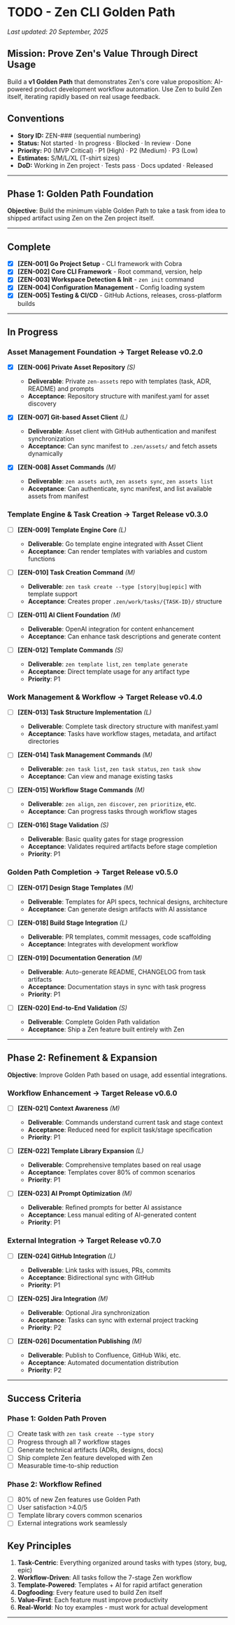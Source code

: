 # TODO - Zen CLI Golden Path

_Last updated: 20 September, 2025_

## Mission: Prove Zen's Value Through Direct Usage

Build a **v1 Golden Path** that demonstrates Zen's core value proposition: AI-powered product development workflow automation. Use Zen to build Zen itself, iterating rapidly based on real usage feedback.

## Conventions

- **Story ID:** ZEN-### (sequential numbering)
- **Status:** Not started · In progress · Blocked · In review · Done
- **Priority:** P0 (MVP Critical) · P1 (High) · P2 (Medium) · P3 (Low)
- **Estimates:** S/M/L/XL (T-shirt sizes)
- **DoD:** Working in Zen project · Tests pass · Docs updated · Released

---

## Phase 1: Golden Path Foundation

**Objective**: Build the minimum viable Golden Path to take a task from idea to shipped artifact using Zen on the Zen project itself.

---

## Complete

- [x] **[ZEN-001] Go Project Setup** - CLI framework with Cobra
- [x] **[ZEN-002] Core CLI Framework** - Root command, version, help
- [x] **[ZEN-003] Workspace Detection & Init** - `zen init` command
- [x] **[ZEN-004] Configuration Management** - Config loading system
- [x] **[ZEN-005] Testing & CI/CD** - GitHub Actions, releases, cross-platform builds

---

## In Progress

### **Asset Management Foundation** → Target Release v0.2.0

- [x] **[ZEN-006] Private Asset Repository** *(S)*
  - **Deliverable**: Private `zen-assets` repo with templates (task, ADR, README) and prompts
  - **Acceptance**: Repository structure with manifest.yaml for asset discovery

- [x] **[ZEN-007] Git-based Asset Client** *(L)*
  - **Deliverable**: Asset client with GitHub authentication and manifest synchronization
  - **Acceptance**: Can sync manifest to `.zen/assets/` and fetch assets dynamically

- [x] **[ZEN-008] Asset Commands** *(M)*
  - **Deliverable**: `zen assets auth`, `zen assets sync`, `zen assets list`
  - **Acceptance**: Can authenticate, sync manifest, and list available assets from manifest

### **Template Engine & Task Creation** → Target Release v0.3.0

- [ ] **[ZEN-009] Template Engine Core** *(L)*
  - **Deliverable**: Go template engine integrated with Asset Client
  - **Acceptance**: Can render templates with variables and custom functions

- [ ] **[ZEN-010] Task Creation Command** *(M)*
  - **Deliverable**: `zen task create --type [story|bug|epic]` with template support
  - **Acceptance**: Creates proper `.zen/work/tasks/{TASK-ID}/` structure

- [ ] **[ZEN-011] AI Client Foundation** *(M)*
  - **Deliverable**: OpenAI integration for content enhancement
  - **Acceptance**: Can enhance task descriptions and generate content

- [ ] **[ZEN-012] Template Commands** *(S)*
  - **Deliverable**: `zen template list`, `zen template generate`
  - **Acceptance**: Direct template usage for any artifact type
  - **Priority**: P1

### **Work Management & Workflow** → Target Release v0.4.0

- [ ] **[ZEN-013] Task Structure Implementation** *(L)*
  - **Deliverable**: Complete task directory structure with manifest.yaml
  - **Acceptance**: Tasks have workflow stages, metadata, and artifact directories

- [ ] **[ZEN-014] Task Management Commands** *(M)*
  - **Deliverable**: `zen task list`, `zen task status`, `zen task show`
  - **Acceptance**: Can view and manage existing tasks

- [ ] **[ZEN-015] Workflow Stage Commands** *(M)*
  - **Deliverable**: `zen align`, `zen discover`, `zen prioritize`, etc.
  - **Acceptance**: Can progress tasks through workflow stages

- [ ] **[ZEN-016] Stage Validation** *(S)*
  - **Deliverable**: Basic quality gates for stage progression
  - **Acceptance**: Validates required artifacts before stage completion
  - **Priority**: P1

### **Golden Path Completion** → Target Release v0.5.0

- [ ] **[ZEN-017] Design Stage Templates** *(M)*
  - **Deliverable**: Templates for API specs, technical designs, architecture
  - **Acceptance**: Can generate design artifacts with AI assistance

- [ ] **[ZEN-018] Build Stage Integration** *(L)*
  - **Deliverable**: PR templates, commit messages, code scaffolding
  - **Acceptance**: Integrates with development workflow

- [ ] **[ZEN-019] Documentation Generation** *(M)*
  - **Deliverable**: Auto-generate README, CHANGELOG from task artifacts
  - **Acceptance**: Documentation stays in sync with task progress
  - **Priority**: P1

- [ ] **[ZEN-020] End-to-End Validation** *(S)*
  - **Deliverable**: Complete Golden Path validation
  - **Acceptance**: Ship a Zen feature built entirely with Zen

---

## Phase 2: Refinement & Expansion

**Objective**: Improve Golden Path based on usage, add essential integrations.

### **Workflow Enhancement** → Target Release v0.6.0

- [ ] **[ZEN-021] Context Awareness** *(M)*
  - **Deliverable**: Commands understand current task and stage context
  - **Acceptance**: Reduced need for explicit task/stage specification
  - **Priority**: P1

- [ ] **[ZEN-022] Template Library Expansion** *(L)*
  - **Deliverable**: Comprehensive templates based on real usage
  - **Acceptance**: Templates cover 80% of common scenarios
  - **Priority**: P1

- [ ] **[ZEN-023] AI Prompt Optimization** *(M)*
  - **Deliverable**: Refined prompts for better AI assistance
  - **Acceptance**: Less manual editing of AI-generated content
  - **Priority**: P1

### **External Integration** → Target Release v0.7.0

- [ ] **[ZEN-024] GitHub Integration** *(L)*
  - **Deliverable**: Link tasks with issues, PRs, commits
  - **Acceptance**: Bidirectional sync with GitHub
  - **Priority**: P1

- [ ] **[ZEN-025] Jira Integration** *(M)*
  - **Deliverable**: Optional Jira synchronization
  - **Acceptance**: Tasks can sync with external project tracking
  - **Priority**: P2

- [ ] **[ZEN-026] Documentation Publishing** *(M)*
  - **Deliverable**: Publish to Confluence, GitHub Wiki, etc.
  - **Acceptance**: Automated documentation distribution
  - **Priority**: P2

---

## Success Criteria

### Phase 1: Golden Path Proven
- [ ] Create task with `zen task create --type story`
- [ ] Progress through all 7 workflow stages
- [ ] Generate technical artifacts (ADRs, designs, docs)
- [ ] Ship complete Zen feature developed with Zen
- [ ] Measurable time-to-ship reduction

### Phase 2: Workflow Refined  
- [ ] 80% of new Zen features use Golden Path
- [ ] User satisfaction >4.0/5
- [ ] Template library covers common scenarios
- [ ] External integrations work seamlessly

## Key Principles

1. **Task-Centric**: Everything organized around tasks with types (story, bug, epic)
2. **Workflow-Driven**: All tasks follow the 7-stage Zen workflow
3. **Template-Powered**: Templates + AI for rapid artifact generation
4. **Dogfooding**: Every feature used to build Zen itself
5. **Value-First**: Each feature must improve productivity
6. **Real-World**: No toy examples - must work for actual development

---

